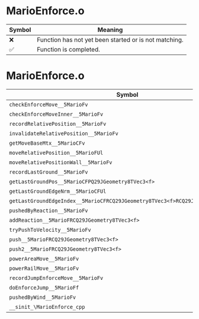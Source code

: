 # MarioEnforce.o
| Symbol | Meaning 
| ------------- | ------------- 
| :x: | Function has not yet been started or is not matching. 
| :white_check_mark: | Function is completed. 


# MarioEnforce.o
| Symbol | Decompiled? |
| ------------- | ------------- |
| `checkEnforceMove__5MarioFv` | :x: |
| `checkEnforceMoveInner__5MarioFv` | :x: |
| `recordRelativePosition__5MarioFv` | :x: |
| `invalidateRelativePosition__5MarioFv` | :x: |
| `getMoveBaseMtx__5MarioCFv` | :x: |
| `moveRelativePosition__5MarioFUl` | :x: |
| `moveRelativePositionWall__5MarioFv` | :x: |
| `recordLastGround__5MarioFv` | :x: |
| `getLastGroundPos__5MarioCFPQ29JGeometry8TVec3<f>` | :x: |
| `getLastGroundEdgeNrm__5MarioCFUl` | :x: |
| `getLastGroundEdgeIndex__5MarioCFRCQ29JGeometry8TVec3<f>RCQ29JGeometry8TVec3<f>` | :x: |
| `pushedByReaction__5MarioFv` | :x: |
| `addReaction__5MarioFRCQ29JGeometry8TVec3<f>` | :x: |
| `tryPushToVelocity__5MarioFv` | :x: |
| `push__5MarioFRCQ29JGeometry8TVec3<f>` | :x: |
| `push2__5MarioFRCQ29JGeometry8TVec3<f>` | :x: |
| `powerAreaMove__5MarioFv` | :x: |
| `powerRailMove__5MarioFv` | :x: |
| `recordJumpEnforceMove__5MarioFv` | :x: |
| `doEnforceJump__5MarioFf` | :x: |
| `pushedByWind__5MarioFv` | :x: |
| `__sinit_\MarioEnforce_cpp` | :x: |
